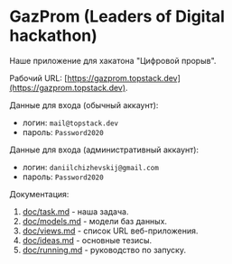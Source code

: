 # GazProm (Leaders of Digital hackathon)

Наше приложение для хакатона "Цифровой прорыв".

Рабочий URL: [https://gazprom.topstack.dev](https://gazprom.topstack.dev).

Данные для входа (обычный аккаунт):

- логин: `mail@topstack.dev`
- пароль: `Password2020`

Данные для входа (административный аккаунт):

- логин: `daniilchizhevskij@gmail.com`
- пароль: `Password2020`

Документация:

1. [doc/task.md](doc/task.md) - наша задача.
2. [doc/models.md](doc/models.md) - модели баз данных.
3. [doc/views.md](doc/views.md) - список URL веб-приложения.
4. [doc/ideas.md](doc/ideas.md) - основные тезисы.
5. [doc/running.md](doc/running.md) - руководство по запуску.
